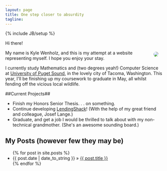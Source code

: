 ```yaml
---
layout: page
title: One step closer to absurdity
tagline:
---
```

{% include JB/setup %}

Hi there!

<div style="padding-left:19px;padding-right:10px;float:right;">
    <img src="http://gravatar.com/avatar/5983deba7674b6474166b1eff13f58bc.jpg?s=250"
        style="padding:5px;-moz-border-radius:11px;border-radius:11px;-webkit-border-radius:13px;">
</div>

My name is Kyle Wenholz, and this is my attempt at a website representing
myself.  I hope you enjoy your stay.

I currently study Mathematics and (two degrees yeah!) Computer Science at
[University of Puget Sound](http://pugetsound.edu), in the lovely city of Tacoma,
Washington.  This year, I'll be finishing up my coursework to graduate in
May, all whilst fending off the vicious local wildlife.

##Current Projects##
* Finish my Honors Senior Thesis. . . on something.
* Continue developing [LendingShack](http://www.lendingshack.com)! (With the
help of my great friend and colleague, Josef Lange.)
* Graduate, and get a job I would be thrilled to talk about with my non-technical
grandmother.  (She's an awesome sounding board.)

## My Posts (however few they may be) ##

<ul class="posts">
  {% for post in site.posts %}
    <li><span>{{ post.date | date_to_string }}</span> &raquo; <a href="{{ BASE_PATH }}{{ post.url }}">{{ post.title }}</a></li>
  {% endfor %}
</ul>

